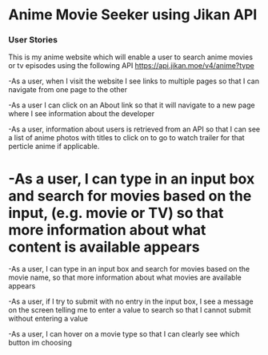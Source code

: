 # Anime Movie Seeker using Jikan API


### User Stories 
This is my anime website which will enable a user to search anime movies or tv episodes using the following API https://api.jikan.moe/v4/anime?type

-As a user, when I visit the website I see links to multiple pages so that I can navigate from one page to the other

-As a user I can click on an About link so that it will navigate to a new page where I see information about the developer

-As a user, information about users is retrieved from an API so that I can see a list of anime photos with titles to click on to go to watch trailer for that perticle anime if applicable.

-As a user, I can type in an input box and search for movies based on the input, (e.g. movie or TV) so that more information about what content is available appears
=======
-As a user, I can type in an input box and search for movies based on the movie name, so that more information about what movies are available appears


-As a user, if I try to submit with no entry in the input box, I see a message on the screen telling me to enter a value to search so that I cannot submit without entering a value

-As a user, I can hover on a movie type  so that I can clearly see which button im choosing
